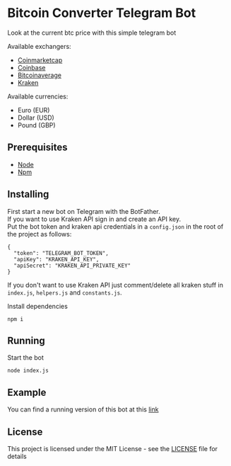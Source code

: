 # Bitcoin Converter Telegram Bot

Look at the current btc price with this simple telegram bot

Available exchangers:
* [Coinmarketcap](https://coinmarketcap.com)
* [Coinbase](https://www.coinbase.com)
* [Bitcoinaverage](https://bitcoinaverage.com)
* [Kraken](https://www.kraken.com)

Available currencies:
* Euro (EUR)
* Dollar (USD)
* Pound (GBP)

## Prerequisites

* [Node](https://nodejs.org/it/)
* [Npm](https://www.npmjs.com/)

## Installing

First start a new bot on Telegram with the BotFather.\
If you want to use Kraken API sign in and create an API key.\
Put the bot token and kraken api credentials in a `config.json` in the root of the project as follows:

```
{
  "token": "TELEGRAM_BOT_TOKEN",
  "apiKey": "KRAKEN_API_KEY",
  "apiSecret": "KRAKEN_API_PRIVATE_KEY"
}
```

If you don't want to use Kraken API just comment/delete all kraken stuff in `index.js`, `helpers.js` and `constants.js`.

Install dependencies

```
npm i
```

## Running

Start the bot

```
node index.js
```

## Example

You can find a running version of this bot at this [link](https://t.me/BtcConverterBot)
## License

This project is licensed under the MIT License - see the [LICENSE](LICENSE) file for details